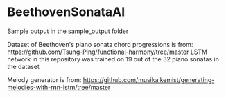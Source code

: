 # BeethovenSonataAI
Sample output in the sample_output folder

Dataset of Beethoven's piano sonata chord progressions is from: https://github.com/Tsung-Ping/functional-harmony/tree/master
LSTM network in this repository was trained on 19 out of the 32 piano sonatas in the dataset

Melody generator is from: https://github.com/musikalkemist/generating-melodies-with-rnn-lstm/tree/master
